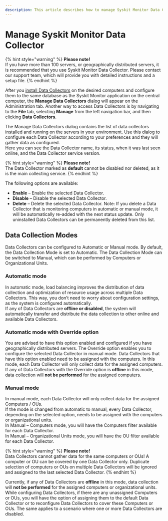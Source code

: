```yaml
---
description: This article describes how to manage Syskit Monitor Data Collectors.
---
```


# Manage Syskit Monitor Data Collector

{% hint style="warning" %}
**Please note!**  
If you have more than 100 servers, or geographically distributed servers, it is recommended that you use Syskit Monitor Data Collector. Please contact our support team, which will provide you with detailed instructions and a setup file.
{% endhint %}

After you [install Data Collectors](../installation-configuration/install-wizard/install-agent.md) on the desired computers and configure them to the same database as the Syskit Monitor application on the central computer, the **Manage Data Collectors** dialog will appear on the Administration tab. Another way to access Data Collectors is by navigating to the **File** tab, selecting **Manage** from the left navigation bar, and then clicking **Data Collectors**.

The Manage Data Collectors dialog contains the list of data collectors installed and running on the servers in your environment. Use this dialog to configure each Data Collector according to your preferences and they will gather data as configured.  
Here you can see the Data Collector name, its status, when it was last seen online, and the Data Collector service version.

{% hint style="warning" %}
**Please note!**  
The Data Collector marked as **default** cannot be disabled nor deleted, as it is the main collecting service.
{% endhint %}

The following options are available:

* **Enable** – Enable the selected Data Collector.
* **Disable** – Disable the selected Data Collector.
* **Delete** – Delete the selected Data Collector. Note: If you delete a Data Collector that is monitoring computers in automatic or manual mode, it will be automatically re-added with the next status update. Only uninstalled Data Collectors can be permanently deleted from this list.

## Data Collection Modes

Data Collectors can be configured to Automatic or Manual mode. By default, the Data Collection Mode is set to Automatic. The Data Collection Mode can be switched to Manual, which can be performed by Computers or Organizational Units.

### Automatic mode

In automatic mode, load balancing improves the distribution of data collection and optimization of resource usage across multiple Data Collectors. This way, you don’t need to worry about configuration settings, as the system is configured automatically.  
If any of Data Collectors are **offline or disabled**, the system will automatically transfer and distribute the data collection to other online and available Data Collectors.

### Automatic mode with Override option

You are advised to have this option enabled and configured if you have geographically distributed servers. The Override option enables you to configure the selected Data Collector in manual mode. Data Collectors that have this option enabled need to be assigned with the computers. In this mode, each Data Collector will only collect data for the assigned computers.  
If any of Data Collectors with the Override option is **offline** in this mode, data collection will **not be performed** for the assigned computers.

### Manual mode

In manual mode, each Data Collector will only collect data for the assigned Computers / OUs.  
If the mode is changed from automatic to manual, every Data Collector, depending on the selected option, needs to be assigned with the computers or organizational units.  
In Manual – Computers mode, you will have the Computers filter available for each Data Collector.  
In Manual – Organizational Units mode, you will have the OU filter available for each Data Collector.

{% hint style="warning" %}
**Please note!**  
Data Collectors cannot gather data for the same computers or OUs! A computer or OU can be covered by one Data Collector only. Duplicate selection of computers or OUs on multiple Data Collectors will be ignored and assigned to the last selected Data Collector.
{% endhint %}

Currently, if any of Data Collectors are **offline** in this mode, data collection will **not be performed** for the assigned computers or organizational units.  
While configuring Data Collectors, if there are any unassigned Computers or OUs, you will have the option of assigning them to the default Data Collector or to reconfigure Data Collectors to cover these Computers or OUs. The same applies to a scenario where one or more Data Collectors are disabled.


